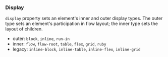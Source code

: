 ### Display
`display` property sets an element's inner and outer display types. The outer type sets an element's participation in flow layout; the inner type sets the layout of children.
- outer: `block`, `inline`, `run-in`
- inner: `flow`, `flow-root`, `table`, `flex`, `grid`, `ruby`
- legacy: `inline-block`, `inline-table`, `inline-flex`, `inline-grid`